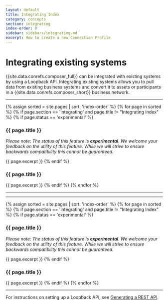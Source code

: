 ```yaml
---
layout: default
title: Integrating Index
category: concepts
section: integrating
index-order: 0
sidebar: sidebars/integrating.md
excerpt: How to create a new Connection Profile
---
```


# Integrating existing systems

{{site.data.conrefs.composer_full}} can be integrated with existing systems by using a Loopback API. Integrating existing systems allows you to pull data from existing business systems and convert it to assets or participants in a {{site.data.conrefs.composer_short}} business network.

---

{% assign sorted = site.pages | sort: 'index-order' %}
{% for page in sorted %}
{% if page.section == 'integrating' and page.title != "Integrating Index" %}
{% if page.status == 'experimental' %}
### {{ page.title }}
_Please note: The status of this feature is **experimental**. We welcome your feedback on the utility of this feature. While we will strive to ensure backwards compatibility this cannot be guaranteed._

{{ page.excerpt }}
{% endif %}
### {{ page.title }}
{{ page.excerpt }}
{% endif %}
{% endfor %}

---

---

{% assign sorted = site.pages | sort: 'index-order' %}
{% for page in sorted %}
{% if page.section == 'integrating' and page.title != "Integrating Index" %}
{% if page.status == 'experimental' %}
### {{ page.title }}
_Please note: The status of this feature is **experimental**. We welcome your feedback on the utility of this feature. While we will strive to ensure backwards compatibility this cannot be guaranteed._

{{ page.excerpt }}
{% endif %}
### {{ page.title }}
{{ page.excerpt }}
{% endif %}
{% endfor %}

---

For instructions on setting up a Loopback API, see [Generating a REST API](../integrating/getting-started-rest-api.html).
